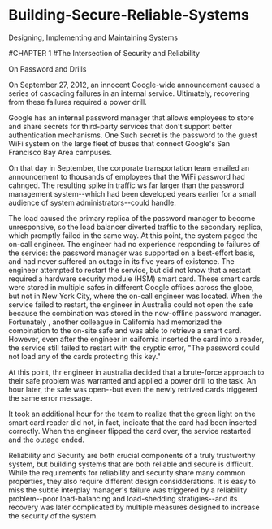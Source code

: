 # Building-Secure-Reliable-Systems
Designing, Implementing  and Maintaining Systems

#CHAPTER 1
#The Intersection of Security and Reliability

On Password and Drills

On September 27, 2012, an innocent Google-wide announcement caused a series of cascading failures in an internal service. Ultimately, recovering from these failures required a power drill.

Google has an internal password manager that allows employees to store and share secrets for third-party services that don't support better authentication mechanisms. One Such secret is the password to the guest WiFi system on the large fleet of buses that connect Google's San Francisco Bay Area campuses.

On that day in September, the corporate transportation team emailed an announcement to thousands of employees that the WiFi password had cahnged. The resulting spike in traffic ws far larger than the password management system--which had been developed years earlier for a small audience of system administrators--could handle.

The load caused the primary replica of the password manager to become unresponsive, so the load balancer diverted traffic to the secondary replica, which promptly failed in the same way. At this point, the system paged the on-call engineer. The engineer had no experience responding to failures of the service: the password manager was supported on a best-effort basis, and had never suffered an outage in its five years of existence. The engineer attempted to restart the service, but did not know that a restart required a hardware security module (HSM) smart card.
These smart cards were stored in multiple safes in different Google offices across the globe, but not in New York City, where the on-call engineer was located. When the service failed to restart,
the engineer in Australia could not open the safe because the combination was stored in the now-offline password manager. Fortunately , another colleague in  California had memorized the 
combination to the on-site safe and was able to retrieve a smart card. However, even after the engineer in caifornia inserted the card into a reader, the service still failed to restart
with the cryptic error, "The password could not load any of the cards protecting this key."

At this point, thr engineer in australia decided that a brute-force approach to their safe problem was warranted and applied a power drill to the task. An hour later, the safe was open--but
even the newly retrived cards triggered the same error message.

It took an additional hour for the team to realize that the green light on the smart card reader did not, in fact, indicate that the card had been inserted correctly. When the engineer 
flipped the card over, the service restarted and the outage ended.

Reliability and Security are both crucial components of a truly trustworthy system, but building systems that  are both reliable and secure is difficult. While the requirements for reliability
and security share many common properties, they also require different design considderations. It is easy to miss the subtle interplay manager's failure was triggered by a reliability problem--poor
load-balancing and load-shedding stratigies--and its recovery was later complicated by multiple measures designed to increase the security of the system.
